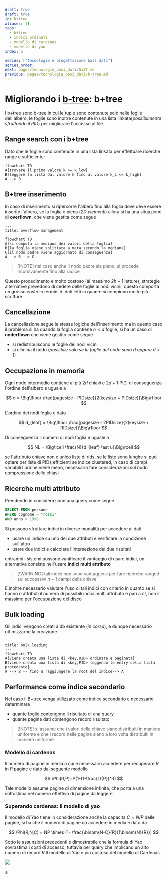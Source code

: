 ```yaml
---
draft: true
draft: true
id: b+tree
aliases: []
tags:
  - b+tree
  - indici ordinati
  - modello di cardenas
  - modello di yao
index: 5

series: ["tecnologie e progettazione basi dati"]
series_order:
next: pages/tecnologie_basi_dati/GiST.md
previous: pages/tecnologie_basi_dati/b-tree.md
---
```


# Migliorando i [b-tree](pages/tecnologie_basi_dati/b-tree.md): b+tree

I b+tree sono b-tree in cui le tuple sono contenute solo nelle foglie dell'albero, le foglie sono inoltre contenute in una lista linkata(*possibilmente sfruttando il PID*) per migliorare l'accesso al file

## Range search con i b+tree

Dato che le foglie sono contenute in una lista linkata per effettuare ricerche range e sufficiente:

```mermaid
flowchart TD
A[trovare il primo valore k >= k_low]
B[leggere la lista dal valore k fino al valore k_i <= k_high]
A --> B
```

## B+tree inserimento

In caso di inserimento si ripercorre l'albero fino alla foglia dove deve essere inserito l'albero, se la foglia e piena (*$2D$ elementi*) allora si ha una situazione di **overflown**, che viene gestita come segue

```mermaid
---
title: overflow management
---
flowchart TD
A[si computa la mediana dei valori della foglia]
B[la foglia viene splittata a meta secondo la mediana]
C[il nodo padre viene aggiornato di conseguenza]
A --> B --> C
```

>[!NOTE] nel caso anche il nodo padre sia pieno, si procede ricorsivamente fino alla radice

Questo procedimento e molto costoso (al massimo $2h +1$ letture), strategie alternative prevedono di cedere delle foglie ai nodi vicini, questo comporta un grosso costo in termini di dati letti in quanto si compiono molte più scritture

## Cancellazione

La cancellazione segue le stesse logiche dell'inserimento ma in questo caso il problema si ha quando la foglia contiene $n \lt d$ foglie, si ha un caso di **underflown** che viene gestito come segue

- si redistribuiscono le foglie dei nodi vicini
- si elimina il nodo (*possibile solo se le foglie del nodo sono $d$ oppure $d+1$*)

## Occupazione in memoria

Ogni nodo intermedio contiene  al più $2d$ chiavi e $2d+1$ PID, di conseguenza l'ordine dell'albero e uguale a

$$
d = \Big\lfloor \frac{pagesize - PIDsize}{2(keysize + PIDsize)}\Big\rfloor
$$

L'ordine dei nodi foglia e dato

$$
d_{leaf} = \Big\lfloor \frac{pagesize - 2PIDsize}{2(keysize + RIDsize)}\Big\rfloor
$$

Di conseguenza il numero di nodi foglia e uguale a

$$
NL = \Big\lceil \frac{N}{d_{leaf} \ast u}\Big\rceil
$$


se l'attributo chiave non e unico liste di rids, se le liste sono lunghe si può optare per liste di PIDs efficienti se indice clustered, in caso di campi variabili l'ordine viene meno, necessario fare considerazioni sul nodo compressione delle chiavi

## Ricerche multi attributo

Prendendo in considerazione una query come segue

```sql
SELECT FROM persone
WHERE cognome = "rossi"
AND anno > 1990
```

Si possono sfruttare indici in diverse modalità per accedere ai dati

- usare un indice su uno dei due attributi e verificare la condizione sull'altro
- usare due indici e calcolare l'intersezione dei due risultati

entrambi i sistemi possono vanificare il vantaggio di usare indici, un alternativa consiste nell'usare **indici multi attributo**

> [!WARNING] tali indici non sono vantaggiosi per fare ricerche ranged sui successivi $n-1$ campi della chiave

E inoltre necessario valutare l'uso di tali indici con criterio in quanto se si hanno $n$ attributi il numero di possibili indici multi attributo e pari a $n!$, non il massimo per l'occupazione del disco

## Bulk loading

Gli indici vengono creati a db esistente (*in corsa*), e dunque necessario ottimizzarne la creazione

```mermaid
---
title: bulk loading
---
flowchart TD
A[viene creata una lista di <key,RID> ordinata e paginata]
B[viene creata una lista di <key,PID> leggendo le entry della lista precedente]
A --> B -- fino a raggiungere la root del indice--> A
```

## Performance come indice secondario

Nel caso il B+tree venga utilizzato come indice secondario e necessario determinare

- quante foglie contengono il risultato di una query
- quante pagine dati contengono record risultato

>[!NOTE] si assume che i valori della chiave siano distribuiti in maniera uniforme e che i record nelle pagine siano a loro volta distribuiti in maniera uniforme


### Modello di cardenas

Il numero di pagine in media a cui e necessario accedere per recuperare $R$ in $P$ pagine e dato dal seguente modello

$$
\Phi(R,P)=P(1-(1-\frac{1}{P})^R)
$$

Tale modello assume pagine di dimensione infinita, che porta a una sottostima nel numero effettivo di pagine da leggere

### Superando cardenas: il modello di yao

Il modello di Yao tiene in considerazione anche la capacita $C=N/P$ delle pagine, si ha che il numero di pagine da accedere in media e dato da

$$
\Phi(R,N,C) = NP \times (1- \frac{\binom{N-C}{R}}{\binom{N}{R}})
$$

Sotto le assunzioni precedenti e dimostrabile che la formula di Yao sovrastima i costi di accesso, tuttavia per query che implicano un alto numero di record $R$ Il modello di Yao e piu costoso del modello di Cardenas

![](assets/tecnologie_basi_dati/Pasted%20image%2020250204145210.png)

[<](pages/tecnologie_basi_dati/b-tree.md)
